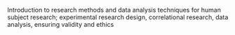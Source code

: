 Introduction to research methods and data analysis techniques for human subject research; experimental research design, correlational research, data analysis, ensuring validity and ethics
